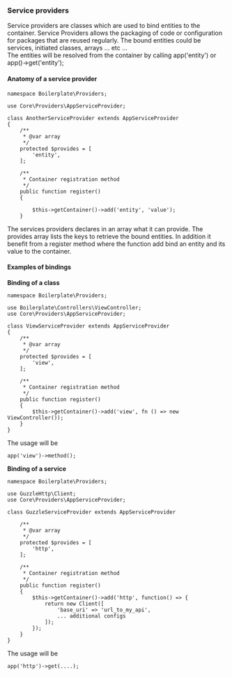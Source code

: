 ### Service providers

Service providers are classes which are used to bind entities to the container.
Service Providers allows the packaging of code or configuration for packages that are reused regularly.
The bound entities could be services, initiated classes, arrays ... etc ...  
The entities will be resolved from the container by calling app('entity') or app()->get('entity');

#### Anatomy of a service provider

```
namespace Boilerplate\Providers;

use Core\Providers\AppServiceProvider;

class AnotherServiceProvider extends AppServiceProvider
{
	/**
	 * @var array
	 */
	protected $provides = [
		'entity',
	];

	/**
	 * Container registration method
	 */
	public function register()
	{

		$this->getContainer()->add('entity', 'value');
	}

```

The services providers declares in an array what it can provide. The provides array lists the keys to retrieve the bound entities.
In addition it benefit from a register method where the function add bind an entity and its value to the container.


#### Examples of bindings

<b>Binding of a class</b>  

```
namespace Boilerplate\Providers;

use Boilerplate\Controllers\ViewController;
use Core\Providers\AppServiceProvider;

class ViewServiceProvider extends AppServiceProvider
{
    /**
     * @var array
     */
    protected $provides = [
        'view',
    ];
        
    /**
     * Container registration method
     */
    public function register()
    {
        $this->getContainer()->add('view', fn () => new ViewController());
    }
}
```

The usage will be
```
app('view')->method();
```

<b>Binding of a service</b>  

```
namespace Boilerplate\Providers;

use GuzzleHttp\Client;
use Core\Providers\AppServiceProvider;

class GuzzleServiceProvider extends AppServiceProvider

    /**
     * @var array
     */
    protected $provides = [
        'http',
    ];
    
    /**
     * Container registration method
     */
    public function register()
    {   
        $this->getContainer()->add('http', function() => {
            return new Client([
                'base_uri' => 'url_to_my_api',
                ... additional configs
            ]);
        });
    }
}
```

The usage will be
```
app('http')->get(....);
```
